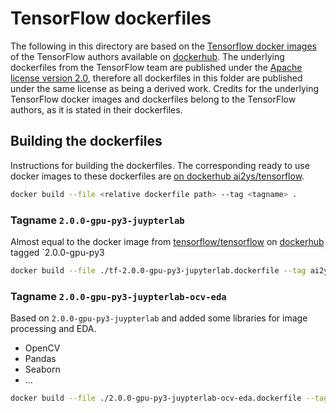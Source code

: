 # TensorFlow dockerfiles
The following in this directory are based on the [Tensorflow docker images](https://hub.docker.com/r/tensorflow/tensorflow/) of the TensorFlow authors available on [dockerhub](https://hub.docker.com). The underlying dockerfiles from the TensorFlow team are published under the [Apache license version 2.0](http://www.apache.org/licenses/LICENSE-2.0), therefore all dockerfiles in this folder are published under the same license as being a derived work. Credits for the underlying TensorFlow docker images and dockerfiles belong to the TensorFlow authors, as it is stated in their dockerfiles.

## Building the dockerfiles
Instructions for building the dockerfiles. The corresponding ready to use docker images to these dockerfiles are [on dockerhub ai2ys/tensorflow](https://hub.docker.com/r/ai2ys/tensorflow). 

```bash
docker build --file <relative dockerfile path> --tag <tagname> .
```

### Tagname `2.0.0-gpu-py3-juypterlab`
Almost equal to the docker image from [tensorflow/tensorflow](https://hub.docker.com/r/tensorflow/tensorflow) on [dockerhub](https://hub.docker.com/) tagged `2.0.0-gpu-py3

```bash
docker build --file ./tf-2.0.0-gpu-py3-jupyterlab.dockerfile --tag ai2ys/tensorflow:2.0.0-gpu-py3-juypterlab .
```

### Tagname `2.0.0-gpu-py3-juypterlab-ocv-eda`
Based on `2.0.0-gpu-py3-juypterlab` and added some libraries for image processing and EDA.
* OpenCV
* Pandas
* Seaborn
* ...

```bash
docker build --file ./2.0.0-gpu-py3-juypterlab-ocv-eda.dockerfile --tag ai2ys/tensorflow:2.0.0-gpu-py3-juypterlab-ocv-eda .
```